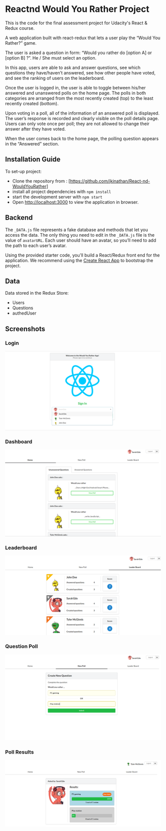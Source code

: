 # Reactnd Would You Rather Project

This is the code for the final assessment project for Udacity's React & Redux course.


A web application built with react-redux that lets a user play the “Would You Rather?” game. 

The user is asked a question in form: “Would you rather do [option A] or [option B] ?”. He / She
must select an option.

In this app, users are able to ask and answer questions, see which questions they have/haven’t answered, see how other people have voted, and see the ranking of users on the leaderboard.

Once the user is logged in, the user is able to toggle between his/her answered and unanswered polls on the home page. The polls in both categories are arranged from the most recently created (top) to the least recently created (bottom).

Upon voting in a poll, all of the information of an answered poll is displayed. The user’s response is recorded and clearly visible on the poll details page. Users can only vote once per poll; they are not allowed to change their answer after they have voted. 

When the user comes back to the home page, the polling question appears in the “Answered” section.
## Installation Guide

To set-up project:
- Clone the repository from : [https://github.com/jkinathan/React-nd-WouldYouRather]
- install all project dependencies with `npm install`
- start the development server with `npm start`
- Open [http://localhost:3000](http://localhost:3000) to view the application in browser.

## Backend

The `_DATA.js` file represents a fake database and methods that let you access the data. The only thing you need to edit in the `_DATA.js` file is the value of `avatarURL`. Each user should have an avatar, so you’ll need to add the path to each user’s avatar.

Using the provided starter code, you'll build a React/Redux front end for the application. We recommend using the [Create React App](https://github.com/facebook/create-react-app) to bootstrap the project.

## Data

Data stored in the Redux Store:

- Users
- Questions
- authedUser

## Screenshots

### Login

![1](https://github.com/jkinathan/React-nd-WouldYouRather/blob/cd8442b454d2c9e384d520c13892edbcabead9d9/public/images/login1.png)

### Dashboard

![2](https://github.com/jkinathan/React-nd-WouldYouRather/blob/cd8442b454d2c9e384d520c13892edbcabead9d9/public/images/Dashboard.png)

### Leaderboard

![3](https://github.com/jkinathan/React-nd-WouldYouRather/blob/cd8442b454d2c9e384d520c13892edbcabead9d9/public/images/Leaderboard.png)

### Question Poll

![4](https://github.com/jkinathan/React-nd-WouldYouRather/blob/cd8442b454d2c9e384d520c13892edbcabead9d9/public/images/NewPoll.png)

### Poll Results

![5](https://github.com/jkinathan/React-nd-WouldYouRather/blob/cd8442b454d2c9e384d520c13892edbcabead9d9/public/images/Results.png)

